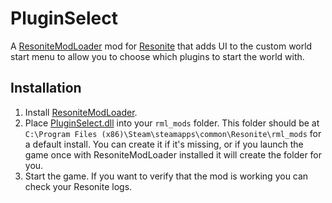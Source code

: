 # PluginSelect

A [ResoniteModLoader](https://github.com/resonite-modding-group/ResoniteModLoader) mod for [Resonite](https://resonite.com/) that adds UI to the custom world start menu to allow you to choose which plugins to start the world with.

## Installation
1. Install [ResoniteModLoader](https://github.com/resonite-modding-group/ResoniteModLoader).
2. Place [PluginSelect.dll](https://github.com/Nytra/ResoniteInspectorDelegateCaller/releases/latest/download/PluginSelect.dll) into your `rml_mods` folder. This folder should be at `C:\Program Files (x86)\Steam\steamapps\common\Resonite\rml_mods` for a default install. You can create it if it's missing, or if you launch the game once with ResoniteModLoader installed it will create the folder for you.
3. Start the game. If you want to verify that the mod is working you can check your Resonite logs.
